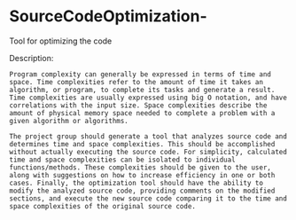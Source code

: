 # SourceCodeOptimization-
Tool for optimizing the code 

Description: 

    Program complexity can generally be expressed in terms of time and space. Time complexities refer to the amount of time it takes an algorithm, or program, to complete its tasks and generate a result. Time complexities are usually expressed using big O notation, and have correlations with the input size. Space complexities describe the amount of physical memory space needed to complete a problem with a given algorithm or algorithms. 
  
    The project group should generate a tool that analyzes source code and determines time and space complexities. This should be accomplished without actually executing the source code. For simplicity, calculated time and space complexities can be isolated to individual functions/methods. These complexities should be given to the user, along with suggestions on how to increase efficiency in one or both cases. Finally, the optimization tool should have the ability to modify the analyzed source code, providing comments on the modified sections, and execute the new source code comparing it to the time and space complexities of the original source code. 
